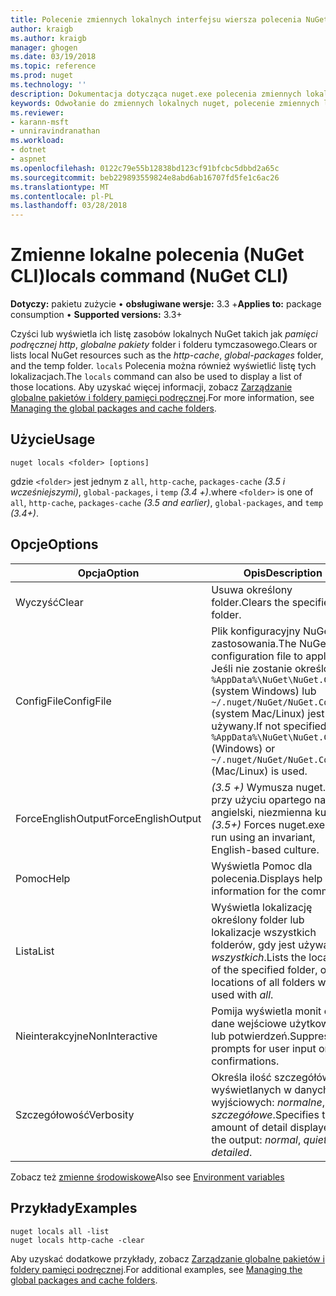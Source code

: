 ```yaml
---
title: Polecenie zmiennych lokalnych interfejsu wiersza polecenia NuGet | Dokumentacja firmy Microsoft
author: kraigb
ms.author: kraigb
manager: ghogen
ms.date: 03/19/2018
ms.topic: reference
ms.prod: nuget
ms.technology: ''
description: Dokumentacja dotycząca nuget.exe polecenia zmiennych lokalnych
keywords: Odwołanie do zmiennych lokalnych nuget, polecenie zmiennych lokalnych
ms.reviewer:
- karann-msft
- unniravindranathan
ms.workload:
- dotnet
- aspnet
ms.openlocfilehash: 0122c79e55b12838bd123cf91bfcbc5dbbd2a65c
ms.sourcegitcommit: beb229893559824e8abd6ab16707fd5fe1c6ac26
ms.translationtype: MT
ms.contentlocale: pl-PL
ms.lasthandoff: 03/28/2018
---
```

# <a name="locals-command-nuget-cli"></a><span data-ttu-id="08072-104">Zmienne lokalne polecenia (NuGet CLI)</span><span class="sxs-lookup"><span data-stu-id="08072-104">locals command (NuGet CLI)</span></span>

<span data-ttu-id="08072-105">**Dotyczy:** pakietu zużycie &bullet; **obsługiwane wersje:** 3.3 +</span><span class="sxs-lookup"><span data-stu-id="08072-105">**Applies to:** package consumption &bullet; **Supported versions:** 3.3+</span></span>

<span data-ttu-id="08072-106">Czyści lub wyświetla ich listę zasobów lokalnych NuGet takich jak *pamięci podręcznej http*, *globalne pakiety* folder i folderu tymczasowego.</span><span class="sxs-lookup"><span data-stu-id="08072-106">Clears or lists local NuGet resources such as the *http-cache*, *global-packages* folder, and the temp folder.</span></span> <span data-ttu-id="08072-107">`locals` Polecenia można również wyświetlić listę tych lokalizacjach.</span><span class="sxs-lookup"><span data-stu-id="08072-107">The `locals` command can also be used to display a list of those locations.</span></span> <span data-ttu-id="08072-108">Aby uzyskać więcej informacji, zobacz [Zarządzanie globalne pakietów i foldery pamięci podręcznej](../consume-packages/managing-the-global-packages-and-cache-folders.md).</span><span class="sxs-lookup"><span data-stu-id="08072-108">For more information, see [Managing the global packages and cache folders](../consume-packages/managing-the-global-packages-and-cache-folders.md).</span></span>

## <a name="usage"></a><span data-ttu-id="08072-109">Użycie</span><span class="sxs-lookup"><span data-stu-id="08072-109">Usage</span></span>

```cli
nuget locals <folder> [options]
```

<span data-ttu-id="08072-110">gdzie `<folder>` jest jednym z `all`, `http-cache`, `packages-cache` *(3.5 i wcześniejszymi)*, `global-packages`, i `temp` *(3.4 +)*.</span><span class="sxs-lookup"><span data-stu-id="08072-110">where `<folder>` is one of `all`, `http-cache`, `packages-cache` *(3.5 and earlier)*, `global-packages`, and `temp` *(3.4+)*.</span></span>

## <a name="options"></a><span data-ttu-id="08072-111">Opcje</span><span class="sxs-lookup"><span data-stu-id="08072-111">Options</span></span>

| <span data-ttu-id="08072-112">Opcja</span><span class="sxs-lookup"><span data-stu-id="08072-112">Option</span></span> | <span data-ttu-id="08072-113">Opis</span><span class="sxs-lookup"><span data-stu-id="08072-113">Description</span></span> |
| --- | --- |
| <span data-ttu-id="08072-114">Wyczyść</span><span class="sxs-lookup"><span data-stu-id="08072-114">Clear</span></span> | <span data-ttu-id="08072-115">Usuwa określony folder.</span><span class="sxs-lookup"><span data-stu-id="08072-115">Clears the specified folder.</span></span> |
| <span data-ttu-id="08072-116">ConfigFile</span><span class="sxs-lookup"><span data-stu-id="08072-116">ConfigFile</span></span> | <span data-ttu-id="08072-117">Plik konfiguracyjny NuGet do zastosowania.</span><span class="sxs-lookup"><span data-stu-id="08072-117">The NuGet configuration file to apply.</span></span> <span data-ttu-id="08072-118">Jeśli nie zostanie określony, `%AppData%\NuGet\NuGet.Config` (system Windows) lub `~/.nuget/NuGet/NuGet.Config` (system Mac/Linux) jest używany.</span><span class="sxs-lookup"><span data-stu-id="08072-118">If not specified, `%AppData%\NuGet\NuGet.Config` (Windows) or `~/.nuget/NuGet/NuGet.Config` (Mac/Linux) is used.</span></span>|
| <span data-ttu-id="08072-119">ForceEnglishOutput</span><span class="sxs-lookup"><span data-stu-id="08072-119">ForceEnglishOutput</span></span> | <span data-ttu-id="08072-120">*(3.5 +)* Wymusza nuget.exe przy użyciu opartego na język angielski, niezmienna kultura.</span><span class="sxs-lookup"><span data-stu-id="08072-120">*(3.5+)* Forces nuget.exe to run using an invariant, English-based culture.</span></span> |
| <span data-ttu-id="08072-121">Pomoc</span><span class="sxs-lookup"><span data-stu-id="08072-121">Help</span></span> | <span data-ttu-id="08072-122">Wyświetla Pomoc dla polecenia.</span><span class="sxs-lookup"><span data-stu-id="08072-122">Displays help information for the command.</span></span> |
| <span data-ttu-id="08072-123">Lista</span><span class="sxs-lookup"><span data-stu-id="08072-123">List</span></span> | <span data-ttu-id="08072-124">Wyświetla lokalizację określony folder lub lokalizacje wszystkich folderów, gdy jest używany z *wszystkich*.</span><span class="sxs-lookup"><span data-stu-id="08072-124">Lists the location of the specified folder, or the locations of all folders when used with *all*.</span></span> |
| <span data-ttu-id="08072-125">Nieinterakcyjne</span><span class="sxs-lookup"><span data-stu-id="08072-125">NonInteractive</span></span> | <span data-ttu-id="08072-126">Pomija wyświetla monit o dane wejściowe użytkownika lub potwierdzeń.</span><span class="sxs-lookup"><span data-stu-id="08072-126">Suppresses prompts for user input or confirmations.</span></span> |
| <span data-ttu-id="08072-127">Szczegółowość</span><span class="sxs-lookup"><span data-stu-id="08072-127">Verbosity</span></span> | <span data-ttu-id="08072-128">Określa ilość szczegółów wyświetlanych w danych wyjściowych: *normalne*, *quiet*, *szczegółowe*.</span><span class="sxs-lookup"><span data-stu-id="08072-128">Specifies the amount of detail displayed in the output: *normal*, *quiet*, *detailed*.</span></span> |

<span data-ttu-id="08072-129">Zobacz też [zmienne środowiskowe](cli-ref-environment-variables.md)</span><span class="sxs-lookup"><span data-stu-id="08072-129">Also see [Environment variables](cli-ref-environment-variables.md)</span></span>

## <a name="examples"></a><span data-ttu-id="08072-130">Przykłady</span><span class="sxs-lookup"><span data-stu-id="08072-130">Examples</span></span>

```cli
nuget locals all -list
nuget locals http-cache -clear
```

<span data-ttu-id="08072-131">Aby uzyskać dodatkowe przykłady, zobacz [Zarządzanie globalne pakietów i foldery pamięci podręcznej](../consume-packages/managing-the-global-packages-and-cache-folders.md).</span><span class="sxs-lookup"><span data-stu-id="08072-131">For additional examples, see [Managing the global packages and cache folders](../consume-packages/managing-the-global-packages-and-cache-folders.md).</span></span>
